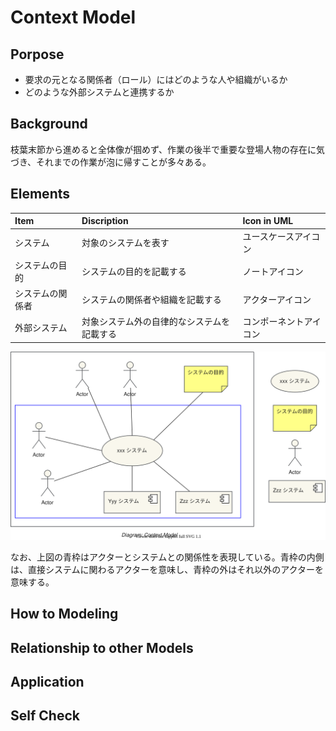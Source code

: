# Context Model

## Porpose

- 要求の元となる関係者（ロール）にはどのような人や組織がいるか
- どのような外部システムと連携するか

## Background

枝葉末節から進めると全体像が掴めず、作業の後半で重要な登場人物の存在に気づき、それまでの作業が泡に帰すことが多々ある。

## Elements

|Item|Discription|Icon in UML|
|:--|:--|:--|
|システム|対象のシステムを表す|ユースケースアイコン|
|システムの目的|システムの目的を記載する|ノートアイコン|
|システムの関係者|システムの関係者や組織を記載する|アクターアイコン|
|外部システム|対象システム外の自律的なシステムを記載する|コンポーネントアイコン|

![](./ContextModel.drawio.svg)

なお、上図の青枠はアクターとシステムとの関係性を表現している。青枠の内側は、直接システムに関わるアクターを意味し、青枠の外はそれ以外のアクターを意味する。

## How to Modeling

## Relationship to other Models

## Application

## Self Check
